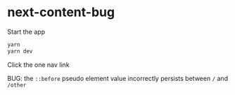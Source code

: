 # next-content-bug

Start the app

```sh
yarn
yarn dev
```

Click the one nav link

BUG: the `::before` pseudo element value incorrectly persists between `/` and `/other`
